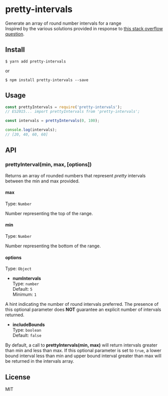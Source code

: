 # pretty-intervals
Generate an array of round number intervals for a range<br>
Inspired by the various solutions provided in response to [this stack overflow question](http://stackoverflow.com/questions/361681/algorithm-for-nice-grid-line-intervals-on-a-graph).

## Install
```
$ yarn add pretty-intervals
```
or
```
$ npm install pretty-intervals --save
```

## Usage
```js
const prettyIntervals = require('pretty-intervals');
// ES2015... import prettyIntervals from 'pretty-intervals';

const intervals = prettyIntervals(0, 100);

console.log(intervals);
// [20, 40, 60, 60]
```

## API

### prettyInterval(min, max, [options])

Returns an array of rounded numbers that represent *pretty* intervals between the min and max provided.

#### max

Type: `Number`

Number representing the top of the range.

#### min

Type: `Number`

Number representing the bottom of the range.

#### options

Type: `Object`

* **numIntervals**<br>
Type: `number`<br>
Default: `5`<br>
Minimum: `1`<br>

A hint indicating the number of round intervals preferred. The presence of this optional parameter does **NOT** guarantee an explicit number of intervals returned.

* **includeBounds**<br>
Type: `boolean`<br>
Default: `false`<br>

By default, a call to **prettyIntervals(min, max)** will return intervals greater than min and less than max. If this optional parameter is set to `true`, a lower bound interval less than min and upper bound interval greater than max will be returned in the intervals array.

## License

MIT
